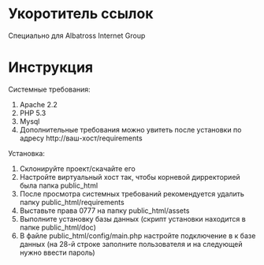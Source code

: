 Укоротитель ссылок
=========

Специально для Albatross Internet Group

Инструкция
=========

Системные требования:
1. Apache 2.2
2. PHP 5.3
3. Mysql
4. Дополнительные требования можно увитеть после установки по адресу http://ваш-хост/requirements

Установка:
1. Склонируйте проект/скачайте его
2. Настройте виртуальный хост так, чтобы корневой дирректорией была папка public_html
3. После просмотра системных требований рекомендуется удалить папку public_html/requirements
4. Выставьте права 0777 на папку public_html/assets
5. Выполните установку базы данных (скрипт установки находится в папке public_html/doc)
6. В файле public_html/config/main.php настройте подключение в к базе данных (на 28-й строке заполните пользователя и на следующей нужно ввести пароль)
